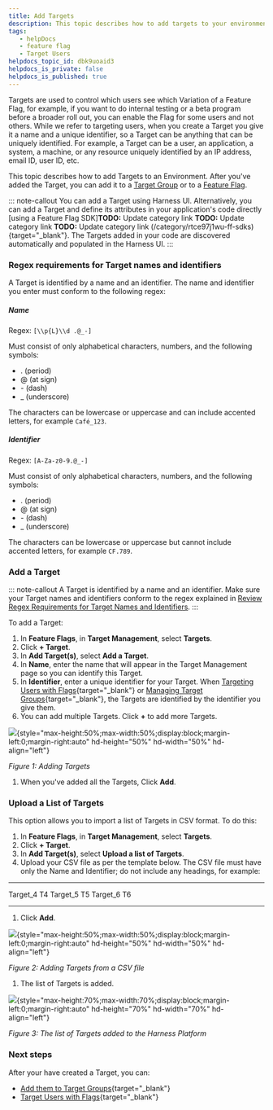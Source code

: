 ```yaml
---
title: Add Targets
description: This topic describes how to add targets to your environment.
tags: 
   - helpDocs
   - feature flag
   - Target Users
helpdocs_topic_id: dbk9uoaid3
helpdocs_is_private: false
helpdocs_is_published: true
---
```


Targets are used to control which users see which Variation of a Feature
Flag, for example, if you want to do internal testing or a beta program
before a broader roll out, you can enable the Flag for some users and
not others. While we refer to targeting users, when you create a Target
you give it a name and a unique identifier, so a Target can be anything
that can be uniquely identified. For example, a Target can be a user, an
application, a system, a machine, or any resource uniquely identified by
an IP address, email ID, user ID, etc.

This topic describes how to add Targets to an Environment. After you've
added the Target, you can add it to a [Target
Group](add-target-groups.md)
or to a [Feature
Flag](targeting-users-with-flags.md). 

::: note-callout
You can add a Target using Harness UI. Alternatively, you can add a
Target and define its attributes in your application\'s code directly
[using a Feature Flag
SDK]**TODO:** Update category link **TODO:** Update category link **TODO:** Update category link (/category/rtce97j1wu-ff-sdks){target="_blank"}. The Targets added
in your code are discovered automatically and populated in the Harness
UI.
:::

### Regex requirements for Target names and identifiers

A Target is identified by a name and an identifier. The name and
identifier you enter must conform to the following regex:

##### **Name**

Regex: `[\\p{L}\\d .@_-]`

Must consist of only alphabetical characters, numbers, and the following
symbols: 

-   . (period)
-   @ (at sign)
-   \- (dash)
-   \_ (underscore)

The characters can be lowercase or uppercase and can include accented
letters, for example `Café_123`.

##### **Identifier**

Regex: `[A-Za-z0-9.@_-]`

Must consist of only alphabetical characters, numbers, and the following
symbols: 

-   . (period)
-   @ (at sign)
-   \- (dash)
-   \_ (underscore)

The characters can be lowercase or uppercase but cannot include accented
letters, for example `CF.789`.

### Add a Target

::: note-callout
A Target is identified by a name and an identifier. Make sure your
Target names and identifiers conform to the regex explained in [Review
Regex Requirements for Target Names and
Identifiers](add-targets.md).
:::

To add a Target:

1.  In **Feature Flags**, in **Target Management**, select **Targets**.
2.  Click **+ Target**.
3.  In **Add Target(s)**, select **Add a Target**.
4.  In **Name**, enter the name that will appear in the Target
    Management page so you can identify this Target.
5.  In **Identifier**, enter a unique identifier for your Target. When
    [Targeting Users with
    Flags](targeting-users-with-flags.md){target="_blank"}
    or [Managing Target
    Groups](add-target-groups.md){target="_blank"}, the
    Targets are identified by the identifier you give them.
6.  You can add multiple Targets. Click **+** to add more Targets.

![](https://files.helpdocs.io/kw8ldg1itf/articles/dbk9uoaid3/1657788769441/ilf-3-ztwgfw-e-2-ttg-xzy-4-hkz-1-okc-qllrc-ql-qzdgk-6-r-htr-gup-eh-fajb-7-zcd-9-im-zk-2-n-uhet-m-3-m-rn-yk-vq-4-sb-fkk-40-w-di-den-0-q-6-h-1-cayyg-zpvc-wjze-wyb-1-wwia-4-zraplyzunv-vkynp-bq-7-cskkwkap-sa){style="max-height:50%;max-width:50%;display:block;margin-left:0;margin-right:auto"
hd-height="50%" hd-width="50%" hd-align="left"}

*Figure 1: Adding Targets*

1.  When you've added all the Targets, Click **Add**.

### Upload a List of Targets

This option allows you to import a list of Targets in CSV format. To do
this:

1.  In **Feature Flags**, in **Target Management**, select **Targets**.
2.  Click **+ Target**.
3.  In **Add Target(s)**, select **Upload a list of Targets**.
4.  Upload your CSV file as per the template below. The CSV file must
    have only the Name and Identifier; do not include any headings, for
    example:

  ---------- ----
  Target_4   T4
  Target_5   T5
  Target_6   T6
  ---------- ----

1.  Click **Add**.

![](https://files.helpdocs.io/kw8ldg1itf/articles/dbk9uoaid3/1657788967458/g-ufv-nuvlh-zukkrfc-925-li-ivswrge-sxoj-psi-d-2-tni-3-f-70-rtw-5-jabhsae-5-lq-z-06-kj-9-vyhl-ulhb-n-finhv-f-1-z-kpn-6-jlg-ve-9-g-m-ebwlz-9-uk-con-kyo-9-yh-bvxkgqc-ogmgc-nr-9-cq-4-zh-n-4-aowa-3-a-5-q){style="max-height:50%;max-width:50%;display:block;margin-left:0;margin-right:auto"
hd-height="50%" hd-width="50%" hd-align="left"}

*Figure 2: Adding Targets from a CSV file*

1.  The list of Targets is added.

![](https://files.helpdocs.io/kw8ldg1itf/articles/dbk9uoaid3/1657788983463/syp-a-7-lg-ny-um-ajj-7-ti-2-dq-p-1-cd-ybi-drm-ttd-7-rcnq-lxn-9-dzfvciw-hgq-emrf-9-z-wl-lyn-t-64-fkw-4-p-3-wqz-gqd-4-u-5-xu-xak-d-atjr-vj-5-nbrg-l-9-r-4-aocc-fwxvp-985-assz-m-6-zgu-8-o-anjj-9-i-nvicr-4-utqi-rg){style="max-height:70%;max-width:70%;display:block;margin-left:0;margin-right:auto"
hd-height="70%" hd-width="70%" hd-align="left"}

*Figure 3: The list of Targets added to the Harness Platform*

### Next steps

After your have created a Target, you can:

-   [Add them to Target
    Groups](add-target-groups.md){target="_blank"}
-   [Target Users with
    Flags](targeting-users-with-flags.md){target="_blank"}

